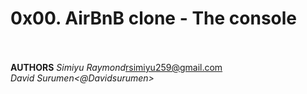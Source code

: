 # 0x00. AirBnB clone - The console<BR><br>

<b>AUTHORS</b>
<i>Simiyu Raymond</i><rsimiyu259@gmail.com><br>
<i>David Surumen<@Davidsurumen>

